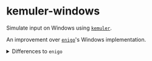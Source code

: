 # kemuler-windows
Simulate input on Windows using [`kemuler`](1).

An improvement over [`enigo`](2)'s Windows implementation.

<details>
  <summary>Differences to <code>enigo</code></summary>
  Mouse input will work on application (mostly games)
  that uses DirectX/DirectInput/<i>somethingsomething</i>;
  
  that is currently not the case on <code>enigo</code>,
  see this [issue](3).

  <code>VirtualKey</code> enum's variants are more easier to search for.
  They had more intuitive names and doc aliases are added.
  More detailed documentation is also written.
</details>

[1]: https://github.com/kemuler/kemuler/ "kemuler Repository"
[2]: https://github.com/enigo-rs/enigo/ "enigo Repository"
[3]: https://github.com/enigo-rs/enigo/issues/172/ "enigo's issue"
